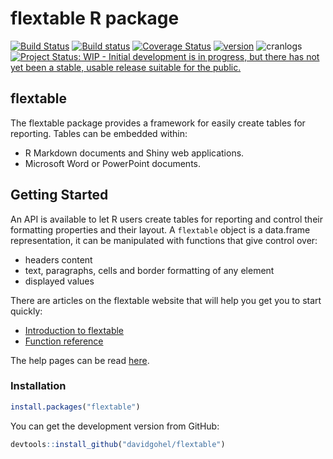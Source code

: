 flextable R package
================

<!-- README.md is generated from README.Rmd. Please edit that file -->
[![Build Status](https://travis-ci.org/davidgohel/flextable.svg?branch=master)](https://travis-ci.org/davidgohel/flextable) [![Build status](https://ci.appveyor.com/api/projects/status/github/davidgohel/flextable?branch=master)](https://ci.appveyor.com/project/davidgohel/flextable/branch/master) [![Coverage Status](https://img.shields.io/codecov/c/github/davidgohel/flextable/master.svg)](https://codecov.io/github/davidgohel/flextable?branch=master) [![version](http://www.r-pkg.org/badges/version/flextable)](https://CRAN.R-project.org/package=flextable) ![cranlogs](http://cranlogs.r-pkg.org./badges/flextable) [![Project Status: WIP - Initial development is in progress, but there has not yet been a stable, usable release suitable for the public.](http://www.repostatus.org/badges/latest/wip.svg)](http://www.repostatus.org/#wip)

flextable
---------

The flextable package provides a framework for easily create tables for reporting. Tables can be embedded within:

-   R Markdown documents and Shiny web applications.
-   Microsoft Word or PowerPoint documents.

Getting Started
---------------

An API is available to let R users create tables for reporting and control their formatting properties and their layout. A `flextable` object is a data.frame representation, it can be manipulated with functions that give control over:

-   headers content
-   text, paragraphs, cells and border formatting of any element
-   displayed values

There are articles on the flextable website that will help you get you to start quickly:

-   [Introduction to flextable](https://davidgohel.github.io/flextable/articles/overview.html)
-   [Function reference](https://davidgohel.github.io/flextable/reference/index.html)

The help pages can be read [here](https://davidgohel.github.io/flextable).

### Installation

``` r
install.packages("flextable")
```

You can get the development version from GitHub:

``` r
devtools::install_github("davidgohel/flextable")
```
